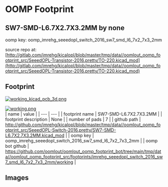 # OOMP Footprint  
## SW7-SMD-L6.7X2.7X3.2MM  by none  
  
oomp key: oomp_imrehg_seeedopl_switch_2016_sw7_smd_l6_7x2_7x3_2mm  
  
source repo at: [http://gitlab.com/imrehg/kicalopl/blob/master/tmp/data//oomlout_oomp_footprint_src/SeeedOPL-Transistor-2016.pretty/TO-220.kicad_mod](http://gitlab.com/imrehg/kicalopl/blob/master/tmp/data//oomlout_oomp_footprint_src/SeeedOPL-Transistor-2016.pretty/TO-220.kicad_mod)  
## Footprint  
  
[![working_kicad_pcb_3d.png](working_kicad_pcb_3d_600.png)](working_kicad_pcb_3d.png)  
  
[![working.png](working_600.png)](working.png)  
| name | value | 
| --- | --- | 
| footprint name | SW7-SMD-L6.7X2.7X3.2MM | 
| footprint description | None | 
| number of pads | 7 | 
| github path | http://github.com/imrehg/kicalopl/blob/master/tmp/data//oomlout_oomp_footprint_src/SeeedOPL-Switch-2016.pretty/SW7-SMD-L6.7X2.7X3.2MM.kicad_mod | 
| oomp key | oomp_imrehg_seeedopl_switch_2016_sw7_smd_l6_7x2_7x3_2mm | 
| oomp bot github | https://github.com/oomlout/oomlout_oomp_footprint_bot/tree/main/tmp/data//oomlout_oomp_footprint_src/footprints/imrehg_seeedopl_switch_2016_sw7_smd_l6_7x2_7x3_2mm/working | 
## Images  
